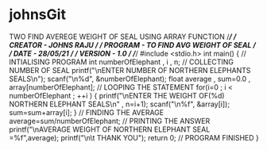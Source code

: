 # johnsGit
TWO FIND AVEREGE WEIGHT OF SEAL USING ARRAY FUNCTION
/******************************************************************************/
/* CREATOR - JOHNS RAJU */ 
/* PROGRAM - TO FIND AVG WEIGHT OF SEAL */
/* DATE - 28/05/21 */
/* VERSION - 1.0 */
/******************************************************************************/
#include <stdio.h>
int main()
{
// INTIALISING PROGRAM
int numberOfElephant , i , n;
// COLLECTING NUMBER OF SEAL
printf("\nENTER NUMBER OF NORTHERN ELEPHANTS SEALS\n");
scanf("\n%d", &numberOfElephant);
float average , sum=0.0 , array[numberOfElephant];
// LOOPING THE STATEMENT
for(i=0 ; i < numberOfElephant ; ++i )
{
 printf("\nENTER THE WEIGHT OF(%d) NORTHERN ELEPHANT SEALS\n" , 
n=i+1);
 scanf("\n%f", &array[i]);
 sum=sum+array[i];
}
// FINDING THE AVERAGE 
average=sum/numberOfElephant;
// PRINTING THE ANSWER
printf("\nAVERAGE WEIGHT OF NORTHERN ELEPHANT SEAL =%f",average);
printf("\n\t THANK YOU");
return 0;
// PROGRAM FINISHED
}
